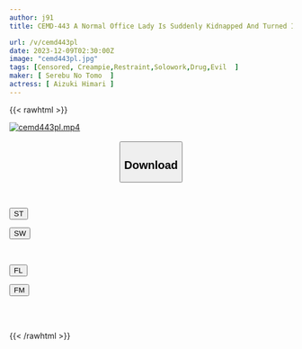 ```yaml
---
author: j91
title: CEMD-443 A Normal Office Lady Is Suddenly Kidnapped And Turned Into A Sex Slave! 3 Aizuki Himari

url: /v/cemd443pl
date: 2023-12-09T02:30:00Z
image: "cemd443pl.jpg"
tags: [Censored, Creampie,Restraint,Solowork,Drug,Evil	]
maker: [ Serebu No Tomo  ]
actress: [ Aizuki Himari ]
---
```



{{< rawhtml >}}

<div class="video" data-videoid="ydJA667eAaumm3">
    <a href="javascript:;">
        <img src="/v/cemd443pl/cemd443pl.jpg" width="WIDTH" height="HEIGHT" alt="cemd443pl.mp4" loading="lazy">
    </a>
</div>

<script type="text/javascript" src="https://j91.asia/asset/on-demand-st.js"></script>

<br>
  <link rel="stylesheet" href="https://j91.asia/asset/bs5.css">
  
  <center>
  <button class="btn btn-primary" type="button" data-bs-toggle="collapse" data-bs-target=".multi-collapse" aria-expanded="false" aria-controls="multiCollapseExample1 multiCollapseExample2"><h2>Download</h2></button></center>
</p>
<div class="row">
  <div class="col">
    <div class="collapse multi-collapse" id="multiCollapseExample1">
      <div class="card card-body">
	      	      <br>
<div class="buttons">  
<p><a href="https://streamtape.to/v/ydJA667eAaumm3" target="_blank"><button class="btn-hover color-3"><i class="fa fa-download"></i> ST</button></a></p>
<p><a href="https://flaswish.com/haynb2yn7hqj" target="_blank"><button class="btn-hover color-2"><i class="fa fa-download"></i> SW</button></a></p></div>
    </div>
  </div>
</div>
  <div class="col">
    <div class="collapse multi-collapse" id="multiCollapseExample2">
      <div class="card card-body">
	      <br>
<div class="buttons">
<p><a href="javascript:;" target="_blank"><button class="btn-hover color-9"><i class="fa fa-download"></i> FL</button></a></p>
<p><a href="javascript:;" target="_blank"><button class="btn-hover color-8"><i class="fa fa-download"></i> FM</button></a></p></div>
<br><br>
      </div>
    </div>
  </div>
</div>

{{< /rawhtml >}}